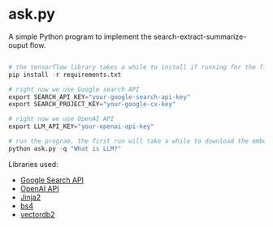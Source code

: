 # ask.py

A simple Python program to implement the search-extract-summarize-ouput flow.

```Python

# the tensorflow library takes a while to install if running for the first time
pip install -r requirements.txt

# right now we use Google search API
export SEARCH_API_KEY="your-google-search-api-key"
export SEARCH_PROJECT_KEY="your-google-cx-key"

# right now we use OpenAI API
export LLM_API_KEY="your-openai-api-key"

# run the program, the first run will take a while to download the embedding model
python ask.py -q "What is LLM?"
```

Libraries used:

- [Google Search API](https://developers.google.com/custom-search/v1/overview)
- [OpenAI API](https://beta.openai.com/docs/api-reference/completions/create)
- [Jinja2](https://jinja.palletsprojects.com/en/3.0.x/)
- [bs4](https://www.crummy.com/software/BeautifulSoup/bs4/doc/)
- [vectordb2](https://github.com/kagisearch/vectordb)
